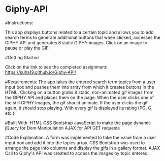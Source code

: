 # Giphy-API

#Instructions:

This app displays buttons related to a certain topic and allows you to add search terms to generate additional buttons that when clicked, accesses the GIPHY API and generates 8 static GIPHY images. Click on an image to pause or play the GIF.

#Getting Started

Click on the link to see the completed assignment:
https://suha19.github.io/Giphy-API/

#Requirements:
The app takes the entered search term topics from a user input box and pushes them into array from which it creates buttons in the HTML. Clicking on a button grabs 8 static, non-animated gif images from the GIPHY API and places them on the page.
When the user clicks one of the still GIPHY images, the gif should animate.
If the user clicks the gif again, it should stop playing.
With every gif is displayed its rating (PG, G, etc.).

#Built With:
HTML
CSS Bootstrap
JavaScript to make the page dynamic
jQuery for Dom Manipulation
AJAX for API GET requests

#Code Explanation:
A form was implemented to take the value from a user input box and add it into the topics array.
CSS Bootstrap was used to arrange the page into columns and display the gifs in a gallery format.
AJAX Call to Giphy's API was created to access the images by topic entered.

